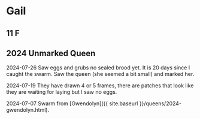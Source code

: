 # Gail

## 11 F

## 2024 Unmarked Queen

2024-07-26 Saw eggs and grubs no sealed brood yet.  It is 20 days since I caught the swarm.  Saw the queen (she seemed a bit small) and marked her.

2024-07-19 They have drawn 4 or 5 frames, there are patches that look like they are waiting for laying but I saw no eggs.

2024-07-07 Swarm from [Gwendolyn]({{ site.baseurl }}/queens/2024-gwendolyn.html).
